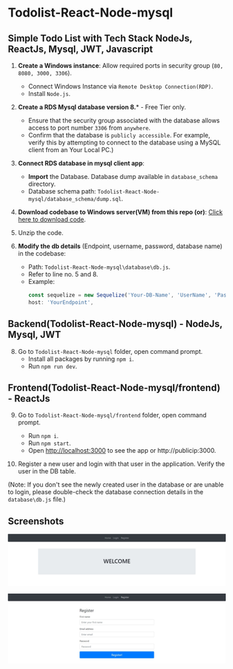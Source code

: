 # Todolist-React-Node-mysql

## Simple Todo List with Tech Stack **NodeJs, ReactJs, Mysql, JWT, Javascript**

1. **Create a Windows instance**: Allow required ports in security group (`80, 8080, 3000, 3306`).
   - Connect Windows Instance via `Remote Desktop Connection(RDP)`.
   - Install `Node.js`.

2. **Create a RDS Mysql database version 8.***  - Free Tier only.
    - Ensure that the security group associated with the database allows access to port number `3306` from `anywhere`.
    - Confirm that the database is `publicly accessible`. For example, verify this by attempting to connect to the database using a MySQL client from an Your Local PC.)

3. **Connect RDS database in mysql client app**:
   - **Import** the Database. Database dump available in `database_schema` directory.
   - Database schema path: `Todolist-React-Node-mysql/database_schema/dump.sql`.

5. **Download codebase to Windows server(VM) from this repo (or)**: [Click here to download code](https://codeload.github.com/mohan-balakrishnan/Todolist-React-Node-mysql/zip/refs/heads/main).

6. Unzip the code.

7. **Modify the db details** (Endpoint, username, password, database name) in the codebase:
   - Path: `Todolist-React-Node-mysql\database\db.js`.
   - Refer to line no. 5 and 8.
   - Example:
     ```javascript
     const sequelize = new Sequelize('Your-DB-Name', 'UserName', 'Password',
     host: 'YourEndpoint',
     ```

## Backend(Todolist-React-Node-mysql) - NodeJs, Mysql, JWT

8. Go to `Todolist-React-Node-mysql` folder, open command prompt.
   - Install all packages by running `npm i`.
   - Run `npm run dev`.

## Frontend(Todolist-React-Node-mysql/frontend) - ReactJs

9. Go to `Todolist-React-Node-mysql/frontend` folder, open command prompt.
   - Run `npm i`.
   - Run `npm start`.
   - Open [http://localhost:3000](http://localhost:3000) to see the app or http://publicip:3000. 

10. Register a new user and login with that user in the application. Verify the user in the DB table.

(Note: If you don't see the newly created user in the database or are unable to login, please double-check the database connection details in the `database\db.js` file.)

## Screenshots

![Home Page](https://raw.githubusercontent.com/mohan-balakrishnan/Todolist-React-Node-mysql/main/home.JPG)

![Register](https://raw.githubusercontent.com/mohan-balakrishnan/Todolist-React-Node-mysql/main/register.JPG)
